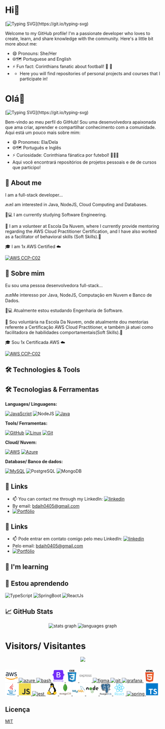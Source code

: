 # Hi👋
[![Typing SVG](https://readme-typing-svg.demolab.com?font=Fira+Code&pause=1000&color=9400d3&random=false&width=435&height=35&lines=My+name+is+Daiane+Barbosa!;I'm+a+Full+Stack+developer!;I'm+a+Software+Enginner+student!;I+have+21+years+old!;)](https://git.io/typing-svg)

Welcome to my GitHub profile! I'm a passionate developer who loves to create, learn, and share knowledge with the community. Here's a little bit more about me:

- 😄 Pronouns: She/Her
- 🌐🗺️ Portuguese and English
- ⚡ Fun fact: Corinthians fanatic about football! 🖤  🦅
- - Here you will find repositories of personal projects and courses that I participate in!
# Olá👋
[![Typing SVG](https://readme-typing-svg.demolab.com?font=Fira+Code&pause=1000&color=9400d3&random=false&width=499&height=35&lines=Meu+nome+é+Daiane+Barbosa!;Sou+Desenvolvedora+Full+Stack!;Sou+estudante+de+Engenharia+de+Software!;Eu+tenho+21+anos!;)](https://git.io/typing-svg)

Bem-vindo ao meu perfil do GitHub! Sou uma desenvolvedora apaixonada que ama criar, aprender e compartilhar conhecimento com a comunidade. Aqui está um pouco mais sobre mim:

- 😄 Pronomes: Ela/Dela
- 🌐🗺️ Português e Inglês
- ⚡ Curiosidade: Corinthiana fánatica por futebol! 🖤🤍🦅
- Aqui você encontrará repositórios de projetos pessoais e de de cursos que participo!
  
## 🚀 About me
I am a full-stack developer...

🔙🔚I am interested in Java, NodeJS, Cloud Computing and Databases.

🧠💻 I am currently studying Software Engineering.

💞️ I am a volunteer at Escola Da Nuvem, where I currently provide mentoring regarding the AWS Cloud Practitioner Certification, and I have also worked as a facilitator of behavioral skills (Soft Skills).💭

🎓 I am 1x AWS Certified ☁️

<a href="https://www.credly.com/badges/70da7f47-8cd5-4258-9c1a-9031055fa506/linked_in?t=s5nlpx" target="_blank">
  <img src="https://images.credly.com/size/340x340/images/00634f82-b07f-4bbd-a6bb-53de397fc3a6/image.png" alt="AWS CCP-C02" width="90" height="90" />
</a>

## 🚀 Sobre mim
Eu sou uma pessoa desenvolvedora full-stack...

🔙🔚Me interesso por Java, NodeJS, Computação em Nuvem e Banco de Dados.

🧠💻 Atualmente estou estudando Engenharia de Software.

💞️ Sou voluntária na Escola Da Nuvem, onde atualmente dou mentorias referente a Certificação AWS Cloud Practitioner, e também já atuei como facilitadora de habilidades comportamentais(Soft Skills).💭

🎓 Sou 1x Certificada AWS ☁️

<a href="https://www.credly.com/badges/70da7f47-8cd5-4258-9c1a-9031055fa506/linked_in?t=s5nlpx" target="_blank">
  <img src="https://images.credly.com/size/340x340/images/00634f82-b07f-4bbd-a6bb-53de397fc3a6/image.png" alt="AWS CCP-C02" width="90" height="90" />
</a>

## 🛠️ Technologies & Tools
## 🛠️ Tecnologias & Ferramentas
**Languages/ Linguagens:**

[![JavaScript](https://img.shields.io/badge/javascript-%23333333?style=for-the-badge&logo=javascript&logoColor=white)](https://www.javascript.com/) 
![NodeJS](https://img.shields.io/badge/node.js-339933?style=for-the-badge&logo=Node.js&logoColor=white)
[![Java](https://img.shields.io/badge/java-orange?style=for-the-badge&logo=java&logoColor=white)](https://www.oracle.com/java/)

**Tools/ Ferramentas:**

[![GitHub](https://img.shields.io/badge/github-black?style=for-the-badge&logo=github&logoColor=white)](https://github.com/)
[![Linux](https://img.shields.io/badge/linux-kernel-orange?style=for-the-badge&logo=linux&logoColor=white)](https://www.kernel.org/)
[![Git](https://img.shields.io/badge/git-orange?style=for-the-badge&logo=git&logoColor=white)](https://git-scm.com/)

**Cloud/ Nuvem:**

[![AWS](https://img.shields.io/badge/aws-orange?style=for-the-badge&logo=aws&logoColor=white)](https://aws.amazon.com/)
[![Azure](https://img.shields.io/badge/microsoft%20azure-blue?style=for-the-badge&logo=microsoft%20azure&logoColor=white)](https://azure.microsoft.com/)

**Database/ Banco de dados:**

[![MySQL](https://img.shields.io/badge/MySQL-005C84?style=for-the-badge&logo=mysql&logoColor=white)](https://www.mysql.com/)
![PostgreSQL](https://img.shields.io/badge/PostgreSQL-316192?logo=postgresql&logoColor=white)
![MongoDB](https://img.shields.io/badge/-MongoDB-4DB33D?style=flat&logo=mongodb&logoColor=FFFFFF)

## 🔗 Links
- 📫 You can contact me through my LinkedIn:
[![linkedin](https://img.shields.io/badge/linkedin-0A66C2?style=for-the-badge&logo=linkedin&logoColor=white)](https://www.linkedin.com/in/daianebarbosak/)
- By email: bdaih0405@gmail.com
- [![Portfólio](https://img.shields.io/badge/portfolio-gray?style=for-the-badge&message=Daiane%20Barbosa&logo=folder&logoColor=white)](https://daihseven.github.io/PortifolioDaiane/)
  
## 🔗 Links
- 📫 Pode entrar em contato comigo pelo meu LinkedIn: 
[![linkedin](https://img.shields.io/badge/linkedin-0A66C2?style=for-the-badge&logo=linkedin&logoColor=white)](https://www.linkedin.com/in/daianebarbosak/)
- Pelo email: bdaih0405@gmail.com
- [![Portfólio](https://img.shields.io/badge/portfolio-gray?style=for-the-badge&message=Daiane%20Barbosa&logo=folder&logoColor=white)](https://daihseven.github.io/PortifolioDaiane/)

## 🧠 I'm learning
## 🧠 Estou aprendendo 
![TypeScript](https://shields.io/badge/TypeScript-3178C6?logo=TypeScript&logoColor=FFF&style=flat-square)
![SpringBoot](https://img.shields.io/badge/SpringBoot-6DB33F?style=flat-square&logo=Spring&logoColor=white)
![ReactJs](https://img.shields.io/badge/-ReactJs-61DAFB?logo=react&logoColor=white&style=flat)

## 📈 GitHub Stats
<div align="center">
  <img src="https://github-readme-stats.vercel.app/api?username=DaihSeven&hide_title=false&hide_rank=false&show_icons=true&include_all_commits=true&count_private=true&disable_animations=false&theme=dracula&locale=en&hide_border=false&order=1" height="190" alt="stats graph"  />
  <img src="https://github-readme-stats.vercel.app/api/top-langs?username=DaihSeven&locale=en&hide_title=false&layout=compact&card_width=350&langs_count=6&theme=dracula&hide_border=false&order=2" height="190" alt="languages graph"  />
</div>

###
<!--
## 👨‍💻 Projects / Projetos
Here are some of the projects I've worked on:
Aqui estão alguns dos projetos nos quais trabalhei:

### Break Free 🌱
Description: As the final project of Module 2 in a Full Stack Programming course, I led a team of six members to create an informative and visually appealing platform. We developed the Break Free website to raise awareness about the impact of social pressure on mental health. We used HTML, CSS, and JavaScript to build a responsive and interactive site that promotes reflections on anxiety and stress.

Tech Stack: HTML, CSS, JavaScript

Repo: [GitHub](https://github.com/DaihSeven/BreakFree-ProjetoFinalM2.git)

Site: [Live Site](https://daihseven.github.io/BreakFree-ProjetoFinalM2/)

Descrição: Como projeto final do Módulo 2 de um curso de Programação Full Stack, liderei uma equipe de seis integrantes para criar uma plataforma informativa e visualmente atrativa. Desenvolvemos o site Break Free para conscientizar sobre o impacto da pressão social na saúde mental. Utilizamos HTML, CSS e JavaScript para construir um site responsivo e interativo, promovendo reflexões sobre ansiedade e estresse.

Tecnologias: HTML, CSS, JavaScript

Repositório: [GitHub](https://github.com/DaihSeven/BreakFree-ProjetoFinalM2.git)

Site: [Site Online](https://daihseven.github.io/BreakFree-ProjetoFinalM2/)

### SkillShare Connect🚀🗺️📚🌐
Description: I developed "SkillShare Connect," a functional registration system in HTML, CSS, and JavaScript. The project integrates Arrays, Classes, and DOM to provide registration, editing, listing, and data deletion. I adopted best practices, frequent commits, and public deployment, creating an intuitive and useful platform for skill exchange. The result met all requirements and has the potential to positively impact learning and networking.

Tech Stack: HTML, CSS, JavaScript

Repo: [GitHub](https://github.com/DaihSeven/Sistema-para-Cadastro.git)

Site: [Live Site](https://daihseven.github.io/Sistema-para-Cadastro/index.html)

Descrição: Desenvolvi o "SkillShare Connect", um sistema de cadastro funcional em HTML, CSS e JavaScript. O projeto integra Arrays, Classes e DOM para oferecer cadastro, edição, listagem e exclusão de dados. Adotei boas práticas, commits frequentes e deploy público, criando uma plataforma intuitiva e útil para troca de habilidades. O resultado atendeu todos os requisitos e apresenta potencial para impactar positivamente o aprendizado e networking.

Tecnologias: HTML, CSS, JavaScript

Repositório: [Link do GitHub](https://github.com/DaihSeven/Sistema-para-Cadastro.git)

Site: [Site Online](https://daihseven.github.io/Sistema-para-Cadastro/index.html)

### Observability with Prometheus and Grafana / Observabilidade com Prometheus e Grafana🌐
Description: During the Monitoring and Observability course at O2B Academy, I created a functional observability environment with Prometheus and Grafana to monitor a Python application. I used Docker and docker-compose to implement the system, configured metrics, interactive dashboards in Grafana, and alerts via AlertManager. The project was successfully completed, demonstrating the practical use of observability in modern applications.

Tech Stack: Prometheus, Grafana, Docker, Python

Repo: [GitHub](https://github.com/DaihSeven/desafio-obs.git)

Descrição: Durante o curso de Monitoramento e Observabilidade da O2B Academy, criei um ambiente funcional de observabilidade com Prometheus e Grafana para monitorar uma aplicação Python. Usei Docker e docker-compose para implementar o sistema, configurei métricas, painéis interativos no Grafana e alertas via AlertManager. O projeto foi concluído com sucesso, demonstrando o uso prático de observabilidade em aplicações modernas.

Tecnologias: Prometheus, Grafana, Docker, Python

Repositório: [GitHub](https://github.com/DaihSeven/desafio-obs.git)
-->
# Visitors/ Visitantes
<div align="center">
  <img src="https://profile-counter.glitch.me/DaihSeven/count.svg?"  />
</div>

###
<p align="left"> <a href="https://aws.amazon.com" target="_blank" rel="noreferrer"> <img src="https://raw.githubusercontent.com/devicons/devicon/master/icons/amazonwebservices/amazonwebservices-original-wordmark.svg" alt="aws" width="40" height="40"/> </a> <a href="https://azure.microsoft.com/en-in/" target="_blank" rel="noreferrer"> <img src="https://www.vectorlogo.zone/logos/microsoft_azure/microsoft_azure-icon.svg" alt="azure" width="40" height="40"/> </a> <a href="https://www.gnu.org/software/bash/" target="_blank" rel="noreferrer"> <img src="https://www.vectorlogo.zone/logos/gnu_bash/gnu_bash-icon.svg" alt="bash" width="40" height="40"/> </a> <a href="https://getbootstrap.com" target="_blank" rel="noreferrer"> <img src="https://raw.githubusercontent.com/devicons/devicon/master/icons/bootstrap/bootstrap-plain-wordmark.svg" alt="bootstrap" width="40" height="40"/> </a> <a href="https://www.w3schools.com/css/" target="_blank" rel="noreferrer"> <img src="https://raw.githubusercontent.com/devicons/devicon/master/icons/css3/css3-original-wordmark.svg" alt="css3" width="40" height="40"/> </a> <a href="https://expressjs.com" target="_blank" rel="noreferrer"> <img src="https://raw.githubusercontent.com/devicons/devicon/master/icons/express/express-original-wordmark.svg" alt="express" width="40" height="40"/> </a> <a href="https://www.figma.com/" target="_blank" rel="noreferrer"> <img src="https://www.vectorlogo.zone/logos/figma/figma-icon.svg" alt="figma" width="40" height="40"/> </a> <a href="https://git-scm.com/" target="_blank" rel="noreferrer"> <img src="https://www.vectorlogo.zone/logos/git-scm/git-scm-icon.svg" alt="git" width="40" height="40"/> </a> <a href="https://grafana.com" target="_blank" rel="noreferrer"> <img src="https://www.vectorlogo.zone/logos/grafana/grafana-icon.svg" alt="grafana" width="40" height="40"/> </a> <a href="https://www.w3.org/html/" target="_blank" rel="noreferrer"> <img src="https://raw.githubusercontent.com/devicons/devicon/master/icons/html5/html5-original-wordmark.svg" alt="html5" width="40" height="40"/> </a> <a href="https://www.java.com" target="_blank" rel="noreferrer"> <img src="https://raw.githubusercontent.com/devicons/devicon/master/icons/java/java-original.svg" alt="java" width="40" height="40"/> </a> <a href="https://developer.mozilla.org/en-US/docs/Web/JavaScript" target="_blank" rel="noreferrer"> <img src="https://raw.githubusercontent.com/devicons/devicon/master/icons/javascript/javascript-original.svg" alt="javascript" width="40" height="40"/> </a> <a href="https://jestjs.io" target="_blank" rel="noreferrer"> <img src="https://www.vectorlogo.zone/logos/jestjsio/jestjsio-icon.svg" alt="jest" width="40" height="40"/> </a> <a href="https://www.linux.org/" target="_blank" rel="noreferrer"> <img src="https://raw.githubusercontent.com/devicons/devicon/master/icons/linux/linux-original.svg" alt="linux" width="40" height="40"/> </a> <a href="https://www.mongodb.com/" target="_blank" rel="noreferrer"> <img src="https://raw.githubusercontent.com/devicons/devicon/master/icons/mongodb/mongodb-original-wordmark.svg" alt="mongodb" width="40" height="40"/> </a> <a href="https://www.mysql.com/" target="_blank" rel="noreferrer"> <img src="https://raw.githubusercontent.com/devicons/devicon/master/icons/mysql/mysql-original-wordmark.svg" alt="mysql" width="40" height="40"/> </a> <a href="https://nodejs.org" target="_blank" rel="noreferrer"> <img src="https://raw.githubusercontent.com/devicons/devicon/master/icons/nodejs/nodejs-original-wordmark.svg" alt="nodejs" width="40" height="40"/> </a> <a href="https://www.postgresql.org" target="_blank" rel="noreferrer"> <img src="https://raw.githubusercontent.com/devicons/devicon/master/icons/postgresql/postgresql-original-wordmark.svg" alt="postgresql" width="40" height="40"/> </a> <a href="https://reactjs.org/" target="_blank" rel="noreferrer"> <img src="https://raw.githubusercontent.com/devicons/devicon/master/icons/react/react-original-wordmark.svg" alt="react" width="40" height="40"/> </a> <a href="https://spring.io/" target="_blank" rel="noreferrer"> <img src="https://www.vectorlogo.zone/logos/springio/springio-icon.svg" alt="spring" width="40" height="40"/> </a> <a href="https://www.typescriptlang.org/" target="_blank" rel="noreferrer"> <img src="https://raw.githubusercontent.com/devicons/devicon/master/icons/typescript/typescript-original.svg" alt="typescript" width="40" height="40"/> </a> </p>

## Licença
[MIT](https://choosealicense.com/licenses/mit/)



<!---
DaihSeven/DaihSeven is a ✨ special ✨ repository because its `README.md` (this file) appears on your GitHub profile.
You can click the Preview link to take a look at your changes.
--->
